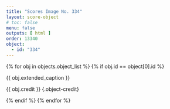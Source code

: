 ```yaml
---
title: "Scores Image No. 334"
layout: score-object
# toc: false
menu: false
outputs: [ html ]
order: 13340
object:
  - id: "334"
---
```


{% for obj in objects.object_list %}
{% if obj.id == object[0].id %}

{{ obj.extended_caption }}

{{ obj.credit }} {.object-credit}

{% endif %}
{% endfor %}

